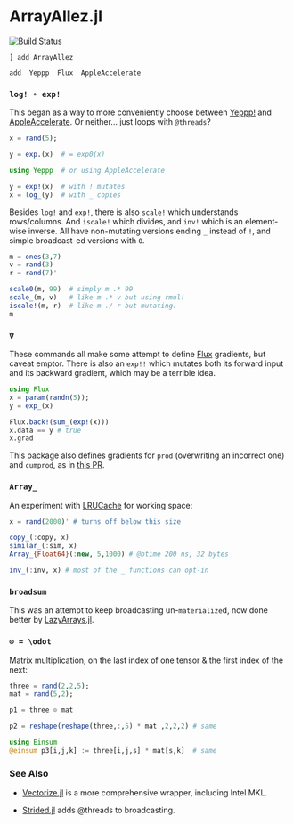 # ArrayAllez.jl

[![Build Status](https://travis-ci.org/mcabbott/ArrayAllez.jl.svg?branch=master)](https://travis-ci.org/mcabbott/ArrayAllez.jl)

```
] add ArrayAllez

add  Yeppp  Flux  AppleAccelerate
```

### `log! ∘ exp!`

This began as a way to more conveniently choose between [Yeppp!](https://github.com/JuliaMath/Yeppp.jl) 
and [AppleAccelerate](https://github.com/JuliaMath/AppleAccelerate.jl). Or neither... just loops with `@threads`?

```julia
x = rand(5);

y = exp.(x)  # = exp0(x) 

using Yeppp  # or using AppleAccelerate

y = exp!(x)  # with ! mutates
x = log_(y)  # with _ copies
```

Besides `log!` and `exp!`, there is also `scale!` which understands rows/columns. 
And `iscale!` which divides, and `inv!` which is an element-wise inverse.
All have non-mutating versions ending `_` instead of `!`, and simple broadcast-ed versions with `0`.

```julia
m = ones(3,7)
v = rand(3)
r = rand(7)'

scale0(m, 99)  # simply m .* 99
scale_(m, v)   # like m .* v but using rmul!
iscale!(m, r)  # like m ./ r but mutating.
m
```

### `∇`

These commands all make some attempt to define [Flux](https://github.com/FluxML/Flux.jl) gradients, 
but caveat emptor. There is also an `exp!!` which mutates both its forward input and its backward gradient, 
which may be a terrible idea.

```julia
using Flux
x = param(randn(5));
y = exp_(x)

Flux.back!(sum_(exp!(x)))
x.data == y # true
x.grad
```

This package also defines gradients for `prod` (overwriting an incorrect one) and `cumprod`, 
as in [this PR](https://github.com/FluxML/Flux.jl/pull/524). 

### `Array_`

An experiment with [LRUCache](https://github.com/JuliaCollections/LRUCache.jl) for working space:

```julia
x = rand(2000)' # turns off below this size

copy_(:copy, x)
similar_(:sim, x)
Array_{Float64}(:new, 5,1000) # @btime 200 ns, 32 bytes

inv_(:inv, x) # most of the _ functions can opt-in
```

### `broadsum`

This was an attempt to keep broadcasting un-`materialize`d, 
now done better by [LazyArrays.jl](https://github.com/JuliaArrays/LazyArrays.jl#broadcasting). 

### `⊙ = \odot`

Matrix multiplication, on the last index of one tensor & the first index of the next:

```julia
three = rand(2,2,5);
mat = rand(5,2);

p1 = three ⊙ mat

p2 = reshape(reshape(three,:,5) * mat ,2,2,2) # same

using Einsum
@einsum p3[i,j,k] := three[i,j,s] * mat[s,k]  # same
```

### See Also

* [Vectorize.jl](https://github.com/rprechelt/Vectorize.jl) is a more comprehensive wrapper, including Intel MKL. 

* [Strided.jl](https://github.com/Jutho/Strided.jl) adds @threads to broadcasting. 


